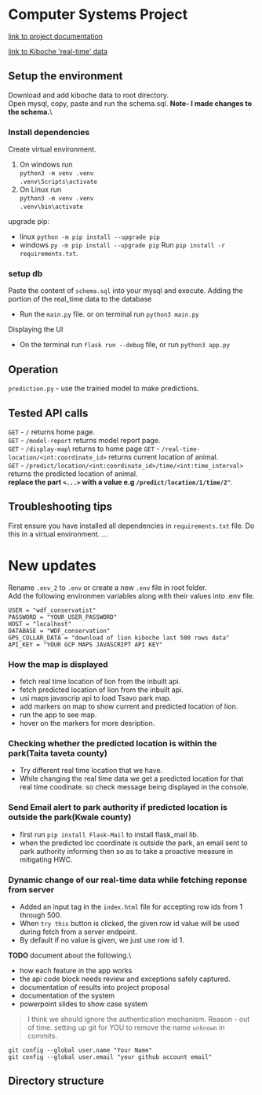 # Computer Systems Project

[link to project documentation](https://onedrive.live.com/view?id=43505624473455EF!3340&resid=43505624473455EF!3340&authkey=!ArLn6xbCh_7MAEs&wdo=2&cid=43505624473455ef)

[link to Kiboche 'real-time' data](https://drive.google.com/uc?id=1N9gEm56eMsf8qcRi3JwQzn2n4cxiuDsA&export=download)

## Setup the environment

Download and add kiboche data to root directory.\
Open mysql, copy, paste and run the schema.sql. **Note- I made changes to the schema.**\

### Install dependencies

Create virtual environment.

1. On windows run \
   `python3 -m venv .venv` \
   `.venv\Scripts\activate`
2. On Linux run \
   `python3 -m venv .venv` \
   `.venv\bin\activate`

upgrade pip:

- linux `python -m pip install --upgrade pip`
- windows `py -m pip install --upgrade pip`
Run `pip install -r requirements.txt`.

### setup db

Paste the content of `schema.sql` into your mysql and execute.
Adding the portion of the real_time data to the database

- Run the `main.py` file. or on terminal run `python3 main.py`

Displaying the UI

- On the terminal run `flask run --debug` file, or run `python3 app.py`

## Operation

`prediction.py` - use the trained model to make predictions.

## Tested API calls

`GET` - `/` returns home page.\
`GET` - `/model-report` returns model report page.\
`GET` - `/display-map`\ returns to home page
`GET` - `/real-time-location/<int:coordinate_id>` returns current location of animal.\
`GET` - `/predict/location/<int:coordinate_id>/time/<int:time_interval>` returns the predicted location of animal.\
**replace the part `<...>` with a value e.g `/predict/location/1/time/2"`**.

## Troubleshooting tips

First ensure you have installed all dependencies in `requirements.txt` file. Do this in a virtual environment.
...

# New updates

Rename `.env_2` to `.env` or create a new `.env` file in root folder.\
Add the following environmen variables along with their values into .env file.

```
USER = "wdf_conservatist"
PASSWORD = "YOUR_USER_PASSWORD"
HOST = "localhost"
DATABASE = "WDF_conservation"
GPS_COLLAR_DATA = "download of lion kiboche last 500 rows data"
API_KEY = "YOUR GCP MAPS JAVASCRIPT API KEY"
```

### How the map is displayed

- fetch real time location of lion from the inbuilt api.
- fetch predicted location of lion from the inbuilt api.
- usi maps javascrip api to load Tsavo park map.
- add markers on map to show current and predicted location of lion.
- run the app to see map.
- hover on the markers for more desription.

### Checking whether the predicted location is within the park(Taita taveta county)

- Try different real time location that we have.
- While changing the real time data we get a predicted location for that real time coodinate. so check message being displayed in the console.

### Send Email alert to park authority if predicted location is outside the park(Kwale county)

- first run `pip install Flask-Mail` to install flask_mail lib.
- when the predicted loc coordinate is outside the park, an email sent to park authority informing then so as to take a proactive measure in mitigating HWC.

### Dynamic change of our real-time data while fetching reponse from server

- Added an input tag in the `index.html` file for accepting row ids from 1 through 500.
- When `try this` button is clicked, the given row id value will be used during fetch from a server endpoint.
- By default if no value is given, we just use row id 1.

**TODO**
document about the following.\

- how each feature in the app works
- the api code block needs review and exceptions safely captured.
- documentation of results into project proposal
- documentation of the system
- powerpoint slides to show case system

> I think we should ignore the authentication mechanism. Reason - out of time.
setting up git for YOU to remove the name `unknown` in commits.

```git Bash
git config --global user.name "Your Name"
git config --global user.email "your github account email"
```

## Directory structure
